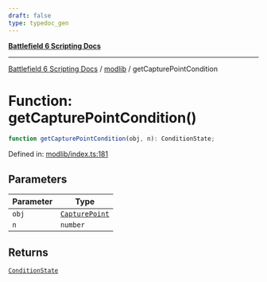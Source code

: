 ```yaml
---
draft: false
type: typedoc_gen
---
```


[**Battlefield 6 Scripting Docs**](../../_index.md)

***

[Battlefield 6 Scripting Docs](../../_index.md) / [modlib](../_index.md) / getCapturePointCondition

# Function: getCapturePointCondition()

```ts
function getCapturePointCondition(obj, n): ConditionState;
```

Defined in: [modlib/index.ts:181](https://github.com/battlefield-portal-community/portal-docs/blob/ff09b2690670f74de7e97198022e5a97ff1161ff/generators/santiago/modlib/index.ts#L181)

## Parameters

| Parameter | Type |
| ------ | ------ |
| `obj` | [`CapturePoint`](../../mod/mod/CapturePoint/_index.md) |
| `n` | `number` |

## Returns

[`ConditionState`](../ConditionState/_index.md)
